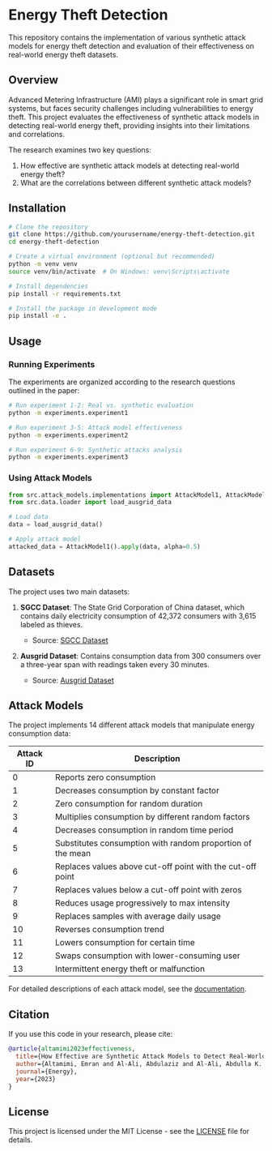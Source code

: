 # Energy Theft Detection

This repository contains the implementation of various synthetic attack models for energy theft detection and evaluation of their effectiveness on real-world energy theft datasets.

## Overview

Advanced Metering Infrastructure (AMI) plays a significant role in smart grid systems, but faces security challenges including vulnerabilities to energy theft. This project evaluates the effectiveness of synthetic attack models in detecting real-world energy theft, providing insights into their limitations and correlations.

The research examines two key questions:
1. How effective are synthetic attack models at detecting real-world energy theft?
2. What are the correlations between different synthetic attack models?

## Installation

```bash
# Clone the repository
git clone https://github.com/yourusername/energy-theft-detection.git
cd energy-theft-detection

# Create a virtual environment (optional but recommended)
python -m venv venv
source venv/bin/activate  # On Windows: venv\Scripts\activate

# Install dependencies
pip install -r requirements.txt

# Install the package in development mode
pip install -e .
```

## Usage

### Running Experiments

The experiments are organized according to the research questions outlined in the paper:

```bash
# Run experiment 1-2: Real vs. synthetic evaluation
python -m experiments.experiment1

# Run experiment 3-5: Attack model effectiveness
python -m experiments.experiment2

# Run experiment 6-9: Synthetic attacks analysis
python -m experiments.experiment3
```

### Using Attack Models

```python
from src.attack_models.implementations import AttackModel1, AttackModel2
from src.data.loader import load_ausgrid_data

# Load data
data = load_ausgrid_data()

# Apply attack model
attacked_data = AttackModel1().apply(data, alpha=0.5)
```

## Datasets

The project uses two main datasets:

1. **SGCC Dataset**: The State Grid Corporation of China dataset, which contains daily electricity consumption of 42,372 consumers with 3,615 labeled as thieves.
   - Source: [SGCC Dataset](https://github.com/henryRDlab/ElectricityTheftDetection)

2. **Ausgrid Dataset**: Contains consumption data from 300 consumers over a three-year span with readings taken every 30 minutes.
   - Source: [Ausgrid Dataset](https://www.ausgrid.com.au/Industry/Our-Research/Data-to-share/Solar-home-electricity-data)

## Attack Models

The project implements 14 different attack models that manipulate energy consumption data:

| Attack ID | Description |
|-----------|-------------|
| 0 | Reports zero consumption |
| 1 | Decreases consumption by constant factor |
| 2 | Zero consumption for random duration |
| 3 | Multiplies consumption by different random factors |
| 4 | Decreases consumption in random time period |
| 5 | Substitutes consumption with random proportion of the mean |
| 6 | Replaces values above cut-off point with the cut-off point |
| 7 | Replaces values below a cut-off point with zeros |
| 8 | Reduces usage progressively to max intensity |
| 9 | Replaces samples with average daily usage |
| 10 | Reverses consumption trend |
| 11 | Lowers consumption for certain time |
| 12 | Swaps consumption with lower-consuming user |
| 13 | Intermittent energy theft or malfunction |

For detailed descriptions of each attack model, see the [documentation](docs/attack_models.md).

## Citation

If you use this code in your research, please cite:

```bibtex
@article{altamimi2023effectiveness,
  title={How Effective are Synthetic Attack Models to Detect Real-World Energy Theft?},
  author={Altamimi, Emran and Al-Ali, Abdulaziz and Al-Ali, Abdulla K. and Aly, Hussein and Malluhi, Qutaibah M.},
  journal={Energy},
  year={2023}
}
```

## License

This project is licensed under the MIT License - see the [LICENSE](LICENSE) file for details.
